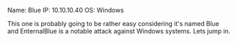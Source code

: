 Name: Blue
IP:   10.10.10.40
OS:   Windows

This one is probably going to be rather easy considering it's named Blue and EnternalBlue is a notable attack against Windows systems.  Lets jump in.
